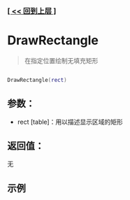 ### [[ << 回到上层 ]](README.md)

# DrawRectangle

> 在指定位置绘制无填充矩形

```lua

DrawRectangle(rect)

```

## 参数：

+ rect [table]：用以描述显示区域的矩形

## 返回值：

无

## 示例

```lua

```